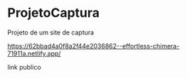 # ProjetoCaptura
Projeto de um site de captura 

https://62bbad4a0f8a2f44e2036862--effortless-chimera-71911a.netlify.app/

link publico
